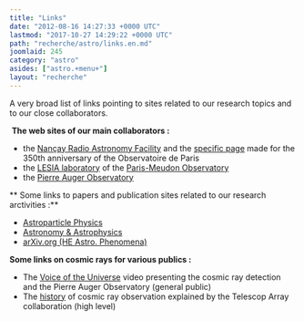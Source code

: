 ```yaml
---
title: "Links"
date: "2012-08-16 14:27:33 +0000 UTC"
lastmod: "2017-10-27 14:29:22 +0000 UTC"
path: "recherche/astro/links.en.md"
joomlaid: 245
category: "astro"
asides: ["astro.+menu+"]
layout: "recherche"
---
```

A very broad list of links pointing to sites related to our research topics and to our close collaborators.

 **The web sites of our main collaborators :**

*   the [Nançay Radio Astronomy Facility](http://www.obs-nancay.fr/en/) and the [specific page](http://350ans.obspm.fr/fr/exposition-virtuelle/visiter-nos-trois-sites/nancay) made for the 350th anniversary of the Observatoire de Paris[](http://www.obs-nancay.fr/en/)
*   the [LESIA laboratory](http://lesia.obspm.fr) of the [Paris-Meudon Observatory](http://www.obspm.fr/obsparis.en.shtml)
*   the [Pierre Auger Observatory](http://www.auger.org/)

** Some links to papers and publication sites related to our research arctivities :**

*   [Astroparticle Physics](http://www.journals.elsevier.com/astroparticle-physics/)
*   [Astronomy & Astrophysics](http://www.aanda.org/)
*   [arXiv.org (HE Astro. Phenomena)](http://arxiv.org/list/astro-ph.HE/recent)

**Some links on cosmic rays for various publics :**

*   The [Voice of the Universe](http://www.auger.org/collaboration/voces.html) video presenting the cosmic ray detection and the Pierre Auger Observatory (general public)
*   The [history](http://www.telescopearray.org/index.php/history/ultra-high-energy-cosmic-rays) of cosmic ray observation explained by the Telescop Array collaboration (high level)
